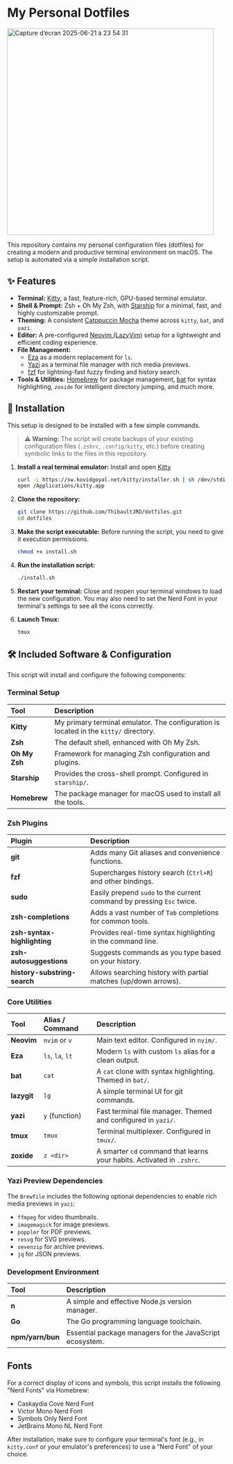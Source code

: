 # My Personal Dotfiles

<img width="476" alt="Capture d’écran 2025-06-21 à 23 54 31" src="https://github.com/user-attachments/assets/c149ee55-8844-40d3-a833-a63e136217a2" />

This repository contains my personal configuration files (dotfiles) for creating a modern and productive terminal environment on macOS. The setup is automated via a simple installation script.

## ✨ Features

- **Terminal:** [Kitty](https://sw.kovidgoyal.net/kitty/), a fast, feature-rich, GPU-based terminal emulator.
- **Shell & Prompt:** Zsh + Oh My Zsh, with [Starship](https://starship.rs/) for a minimal, fast, and highly customizable prompt.
- **Theming:** A consistent [Catppuccin Mocha](https://github.com/catppuccin) theme across `kitty`, `bat`, and `yazi`.
- **Editor:** A pre-configured [Neovim (LazyVim)](https://neovim.io/) setup for a lightweight and efficient coding experience.
- **File Management:**
  - [Eza](https://github.com/eza-community/eza) as a modern replacement for `ls`.
  - [Yazi](https://github.com/sxyazi/yazi) as a terminal file manager with rich media previews.
  - [fzf](https://github.com/junegunn/fzf) for lightning-fast fuzzy finding and history search.
- **Tools & Utilities:** [Homebrew](https://brew.sh/) for package management, [bat](https://github.com/sharkdp/bat) for syntax highlighting, `zoxide` for intelligent directory jumping, and much more.

## 🚀 Installation

This setup is designed to be installed with a few simple commands.

> **⚠️ Warning:** The script will create backups of your existing configuration files (`.zshrc`, `.config/kitty`, etc.) before creating symbolic links to the files in this repository.

1. **Install a real terminal emulator:**
   Install and open [Kitty](https://sw.kovidgoyal.net/kitty/binary)
   ```bash
   curl -L https://sw.kovidgoyal.net/kitty/installer.sh | sh /dev/stdin
   open /Applications/kitty.app
   ```

2.  **Clone the repository:**
    ```bash
    git clone https://github.com/ThibaultJRD/dotfiles.git
    cd dotfiles
    ```

3.  **Make the script executable:**
    Before running the script, you need to give it execution permissions.
    ```bash
    chmod +x install.sh
    ```

4.  **Run the installation script:**
    ```bash
    ./install.sh
    ```

5.  **Restart your terminal:**
    Close and reopen your terminal windows to load the new configuration. You may also need to set the Nerd Font in your terminal's settings to see all the icons correctly.

6. **Launch Tmux:**
   ```bash
   tmux
   ```

## 🛠️ Included Software & Configuration

This script will install and configure the following components:

### Terminal Setup
| Tool | Description |
| :--- | :--- |
| **Kitty** | My primary terminal emulator. The configuration is located in the `kitty/` directory. |
| **Zsh** | The default shell, enhanced with Oh My Zsh. |
| **Oh My Zsh** | Framework for managing Zsh configuration and plugins. |
| **Starship** | Provides the cross-shell prompt. Configured in `starship/`. |
| **Homebrew** | The package manager for macOS used to install all the tools. |

### Zsh Plugins
| Plugin | Description |
| :--- | :--- |
| **git** | Adds many Git aliases and convenience functions. |
| **fzf** | Supercharges history search (`Ctrl+R`) and other bindings. |
| **sudo** | Easily prepend `sudo` to the current command by pressing `Esc` twice. |
| **zsh-completions** | Adds a vast number of `Tab` completions for common tools. |
| **zsh-syntax-highlighting** | Provides real-time syntax highlighting in the command line. |
| **zsh-autosuggestions** | Suggests commands as you type based on your history. |
| **history-substring-search**| Allows searching history with partial matches (up/down arrows). |


### Core Utilities
| Tool | Alias / Command | Description |
| :--- | :--- | :--- |
| **Neovim** | `nvim` or `v` | Main text editor. Configured in `nvim/`. |
| **Eza** | `ls`, `la`, `lt` | Modern `ls` with custom `ls` alias for a clean output. |
| **bat** | `cat` | A `cat` clone with syntax highlighting. Themed in `bat/`. |
| **lazygit**| `lg` | A simple terminal UI for git commands. |
| **yazi** | `y` (function) | Fast terminal file manager. Themed and configured in `yazi/`. |
| **tmux** | `tmux` | Terminal multiplexer. Configured in `tmux/`. |
| **zoxide** | `z <dir>` | A smarter `cd` command that learns your habits. Activated in `.zshrc`. |

### Yazi Preview Dependencies
The `Brewfile` includes the following optional dependencies to enable rich media previews in `yazi`:
- `ffmpeg` for video thumbnails.
- `imagemagick` for image previews.
- `poppler` for PDF previews.
- `resvg` for SVG previews.
- `sevenzip` for archive previews.
- `jq` for JSON previews.

### Development Environment
| Tool | Description |
| :--- | :--- |
| **n** | A simple and effective Node.js version manager. |
| **Go** | The Go programming language toolchain. |
| **npm/yarn/bun** | Essential package managers for the JavaScript ecosystem. |

## Fonts

For a correct display of icons and symbols, this script installs the following "Nerd Fonts" via Homebrew:
- Caskaydia Cove Nerd Font
- Victor Mono Nerd Font
- Symbols Only Nerd Font
- JetBrains Mono NL Nerd Font

After installation, make sure to configure your terminal's font (e.g., in `kitty.conf` or your emulator's preferences) to use a "Nerd Font" of your choice.
